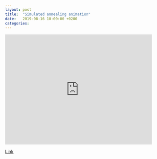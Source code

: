 ```yaml
---
layout: post
title:  "Simulated annealing animation"
date:   2019-08-16 10:00:00 +0200
categories:  
---
```


<iframe src="https://widgets.figshare.com/articles/9638315/embed?show_title=1" width="480" height="360" allowfullscreen="true" frameborder="0"></iframe>


[Link][doi]

[doi]:https://doi.org/10.6084/m9.figshare.9638315.v1
